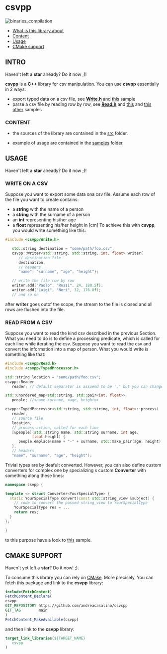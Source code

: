 # csvpp

![binaries_compilation](https://github.com/andreacasalino/csvcpp/actions/workflows/runTests.yml/badge.svg)

- [What is this library about](#intro)
- [Content](#content)
- [Usage](#usage)
- [CMake support](#cmake-support)

## INTRO

Haven't left a **star** already? Do it now ;)!

**csvpp** is a **C++** library for csv manipulation.
You can use **csvpp** essentially in 2 ways:
- export typed data on a csv file, see [**Write.h**](./src/csvpp/Write.h) and [this](./samples/WriteResults.cpp) sample
- parse a csv file by reading row by row, see [**Read.h**](./src/csvpp/Read.h) and [this](./samples/ReadMovies.cpp) and [this other](./samples/ReadPlaces.cpp) samples

### CONTENT

 * the sources of the library are contained in the [src](./src) folder.

 * example of usage are contained in the [samples](./samples) folder.

## USAGE

Haven't left a **star** already? Do it now ;)!

### WRITE ON A CSV

Suppose you want to export some data ona csv file. Assume each row of the file you want to create contains:
- a **string** with the name of a person
- a **string** with the surname of a person
- an **int** representing his/her age
- a **float** representing his/her height in [cm]
To achieve this with **csvpp**, you would write something like this:

```cpp
#include <csvpp/Write.h>

   std::string destination = "some/path/foo.csv";
   csvpp::Writer<std::string, std::string, int, float> writer{
      // destination file
      destination,
      // headers
      "name", "surname", "age", "height"};

   // write the file row by row
   writer.add("Paolo", "Rossi", 24, 180.5f);
   writer.add("Luigi", "Neri", 32, 176.8f);
   // and so on
```
after **writer** goes outof the scope, the stream to the file is closed and all rows are flushed into the file.

### READ FROM A CSV

Suppose you want to read the kind csv described in the previous Section.
What you need to do is to define a processing predicate, which is called for each line while iterating the csv.
Suppose you want to read the csv and convert the information into a map of person. What you would write is something like that:
```cpp
#include <csvpp/Read.h>
#include <csvpp/TypedProcessor.h>

std::string location = "some/path/foo.csv";
csvpp::Reader
   reader; // default separator is assuemd to be ',' but you can change it

std::unordered_map<std::string, std::pair<int, float>>
   people; //<name-surname, <age, height>>

csvpp::TypedProcessor<std::string, std::string, int, float>::process(
   reader,
   // source file
   location,
   // process action, called for each line
   [&people](std::string name, std::string surname, int age,
            float height) {
      people.emplace(name + "-" + surname, std::make_pair(age, height));
   },
   // headers
   "name", "surname", "age", "height");
```

Trivial types are by deafult converted. However, you can also define custom converters for complex one by specializing s custom **Converter** with something along these lines:
```cpp
namespace csvpp {

template <> struct Converter<YourSpecialType> {
  static YourSpecialType convert(const std::string_view &subject) {
    // code to convert the passed string_view to YourSpecialType
    YourSpecialType res = ...
    return res;
  }
};

}
```
to this purpose have a look to  [this](./samples/ReadPlaces.cpp) sample.

## CMAKE SUPPORT
   
Haven't yet left a **star**? Do it now! ;).

To consume this library you can rely on [CMake](https://cmake.org).
More precisely, You can fetch this package and link to the **csvpp** library:
```cmake
include(FetchContent)
FetchContent_Declare(
csvpp
GIT_REPOSITORY https://github.com/andreacasalino/csvcpp
GIT_TAG        main
)
FetchContent_MakeAvailable(csvpp)
```

and then link to the **csvpp** library:
```cmake
target_link_libraries(${TARGET_NAME}
   csvpp
)
```

